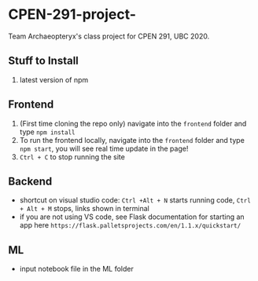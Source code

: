 # CPEN-291-project-

Team Archaeopteryx's class project for CPEN 291, UBC 2020.

## Stuff to Install

1. latest version of npm

## Frontend

1. (First time cloning the repo only) navigate into the `frontend` folder and type `npm install`
2. To run the frontend locally, navigate into the `frontend` folder and type `npm start`, you will see real time update in the page!
3. `Ctrl + C` to stop running the site

## Backend

- shortcut on visual studio code: `Ctrl +Alt + N` starts running code, `Ctrl + Alt + M` stops, links shown in terminal
- if you are not using VS code, see Flask documentation for starting an app here `https://flask.palletsprojects.com/en/1.1.x/quickstart/`

## ML

- input notebook file in the ML folder

